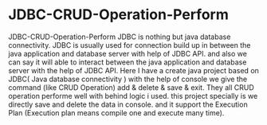 # JDBC-CRUD-Operation-Perform
JDBC-CRUD-Operation-Perform
JDBC is nothing but java database connectivity. JDBC is usually used for connection build up in between the java application and database server with help of JDBC API. and also we can say it will able to interact between the java application and database server with the help of JDBC API.
Here I have a create java project based on JDBC( Java database connectivity ) with the help of console we give the command (like CRUD Operation) add & delete & save & exit. 
They all CRUD operation performe well with behind logic i used. this project specially is we directly save and delete the data in console. and it support the Execution Plan (Execution plan means compile one and execute many time).

